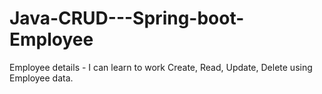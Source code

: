 # Java-CRUD---Spring-boot-Employee
Employee details - I can learn to work Create, Read, Update, Delete using Employee data.
